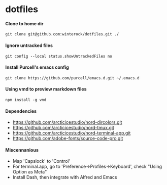 # dotfiles

#### Clone to home dir

```
git clone git@github.com:winterock/dotfiles.git ./
```

#### Ignore untracked files
```
git config --local status.showUntrackedFiles no
```

#### Install Purcell's emacs config
```
git clone https://github.com/purcell/emacs.d.git ~/.emacs.d
```

#### Using vmd to preview markdown files
```
npm install -g vmd
```

#### Dependencies
- https://github.com/arcticicestudio/nord-dircolors.git
- https://github.com/arcticicestudio/nord-tmux.git
- https://github.com/arcticicestudio/nord-terminal-app.git
- https://github.com/adobe-fonts/source-code-pro.git

#### Miscennanious
- Map 'Capslock' to 'Control'
- For terminal.app, go to 'Preference->Profiles->Keyboard', check "Using Option as Meta"
- Install Dash, then integrate with Alfred and Emacs
